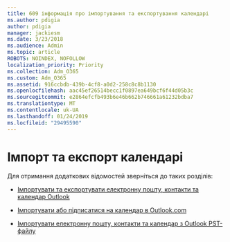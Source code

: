 ```yaml
---
title: 609 інформація про імпортування та експортування календарі
ms.author: pdigia
author: pdigia
manager: jackiesm
ms.date: 3/23/2018
ms.audience: Admin
ms.topic: article
ROBOTS: NOINDEX, NOFOLLOW
localization_priority: Priority
ms.collection: Adm_O365
ms.custom: Adm_O365
ms.assetid: 916ccbdb-439b-4cf8-a0d2-258c8c8b1130
ms.openlocfilehash: aac45ef26514becc1f0897ea649bcf6f44d05b3c
ms.sourcegitcommit: e2864efcfb493b6e46b662b746661a61232bdba7
ms.translationtype: MT
ms.contentlocale: uk-UA
ms.lasthandoff: 01/24/2019
ms.locfileid: "29495590"
---
```

# <a name="importing-and-exporting-calendars"></a>Імпорт та експорт календарі

Для отримання додаткових відомостей зверніться до таких розділів:
  
- [Імпортувати та експортувати електронну пошту, контакти та календар Outlook](https://support.office.com/article/92577192-3881-4502-b79d-c3bbada6c8ef)
    
- [Імпортувати або підписатися на календар в Outlook.com](https://support.office.com/article/cff1429c-5af6-41ec-a5b4-74f2c278e98c)
    
- [Імпортувати електронну пошту, контакти та календар з Outlook PST-файлу](https://support.office.com/article/431a8e9a-f99f-4d5f-ae48-ded54b3440ac)
    

